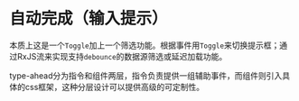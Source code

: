 # 自动完成（输入提示）

本质上这是一个`Toggle`加上一个筛选功能。根据事件用`Toggle`来切换提示框；通过RxJS流来实现支持`debounce`的数据源筛选或延迟加载功能。

type-ahead分为指令和组件两层，指令负责提供一组辅助事件，而组件则引入具体的css框架，这种分层设计可以提供高级的可定制性。

